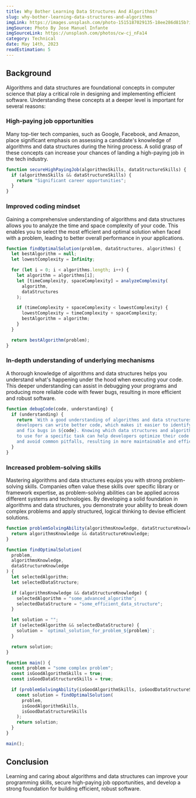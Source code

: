 ```yaml
---
title: Why Bother Learning Data Structures And Algorithms?
slug: why-bother-learning-data-structures-and-algorithms
imgLink: https://images.unsplash.com/photo-1515187029135-18ee286d815b?ixlib=rb-4.0.3&ixid=M3wxMjA3fDB8MHxwaG90by1wYWdlfHx8fGVufDB8fHx8fA%3D%3D&auto=format&fit=crop&w=1170&q=80
imgSource: Photo By Jose Manuel Infante
imgSourceLink: https://unsplash.com/photos/cw-cj_nFa14
category: Technical
date: May 14th, 2023
readEstimation: 5
---
```


## Background

Algorithms and data structures are foundational concepts in computer science that play a critical role in designing and implementing efficient software. Understanding these concepts at a deeper level is important for several reasons:

### High-paying job opportunities

Many top-tier tech companies, such as Google, Facebook, and Amazon, place significant emphasis on assessing a candidate's knowledge of algorithms and data structures during the hiring process. A solid grasp of these concepts can increase your chances of landing a high-paying job in the tech industry.

```js
function secureHighPayingJob(algorithmsSkills, dataStructureSkills) {
  if (algorithmsSkills && dataStructureSkills) {
    return "Significant career opportunities";
  }
}
```

### Improved coding mindset

Gaining a comprehensive understanding of algorithms and data structures allows you to analyze the time and space complexity of your code. This enables you to select the most efficient and optimal solution when faced with a problem, leading to better overall performance in your applications.

```js
function findOptimalSolution(problem, dataStructures, algorithms) {
  let bestAlgorithm = null;
  let lowestComplexity = Infinity;

  for (let i = 0; i < algorithms.length; i++) {
    let algorithm = algorithms[i];
    let [timeComplexity, spaceComplexity] = analyzeComplexity(
      algorithm,
      dataStructures
    );

    if (timeComplexity + spaceComplexity < lowestComplexity) {
      lowestComplexity = timeComplexity + spaceComplexity;
      bestAlgorithm = algorithm;
    }
  }

  return bestAlgorithm(problem);
}
```

### In-depth understanding of underlying mechanisms

A thorough knowledge of algorithms and data structures helps you understand what's happening under the hood when executing your code. This deeper understanding can assist in debugging your programs and producing more reliable code with fewer bugs, resulting in more efficient and robust software.

```js
function debugCode(code, understanding) {
  if (understanding) {
    return `With a good understanding of algorithms and data structures, 
    developers can write better code, which makes it easier to identify
    and fix bugs in ${code}. Knowing which data structures and algorithms 
    to use for a specific task can help developers optimize their code 
    and avoid common pitfalls, resulting in more maintainable and efficient code.`;
  }
}
```

### Increased problem-solving skills

Mastering algorithms and data structures equips you with strong problem-solving skills. Companies often value these skills over specific library or framework expertise, as problem-solving abilities can be applied across different systems and technologies. By developing a solid foundation in algorithms and data structures, you demonstrate your ability to break down complex problems and apply structured, logical thinking to devise efficient solutions.

```js
function problemSolvingAbility(algorithmsKnowledge, dataStructureKnowledge) {
  return algorithmsKnowledge && dataStructureKnowledge;
}

function findOptimalSolution(
  problem,
  algorithmsKnowledge,
  dataStructureKnowledge
) {
  let selectedAlgorithm;
  let selectedDataStructure;

  if (algorithmsKnowledge && dataStructureKnowledge) {
    selectedAlgorithm = "some_advanced_algorithm";
    selectedDataStructure = "some_efficient_data_structure";
  }

  let solution = "";
  if (selectedAlgorithm && selectedDataStructure) {
    solution = `optimal_solution_for_problem_${problem}`;
  }

  return solution;
}

function main() {
  const problem = "some complex problem";
  const isGoodAlgorithmSkills = true;
  const isGoodDataStructureSkills = true;

  if (problemSolvingAbility(isGoodAlgorithmSkills, isGoodDataStructureSkills)) {
    const solution = findOptimalSolution(
      problem,
      isGoodAlgorithmSkills,
      isGoodDataStructureSkills
    );
    return solution;
  }
}

main();
```

## Conclusion

Learning and caring about algorithms and data structures can improve your programming skills, secure high-paying job opportunities, and develop a strong foundation for building efficient, robust software.
